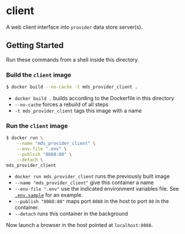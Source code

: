 # client

A web client interface into `provider` data store server(s).

## Getting Started

Run these commands from a shell inside this directory.

### Build the `client` image

```bash
$ docker build --no-cache -t mds_provider_client .
```

  - `docker build .` builds according to the Dockerfile in this directory
  - `--no-cache` forces a rebuild of all steps
  - `-t mds_provider_client` tags this image with a name

### Run the `client` image

```bash
$ docker run \
    --name "mds_provider_client" \
    --env-file ".env" \
    --publish "8088:80" \
    --detach \
mds_provider_client
````

  - `docker run mds_provider_client` runs the previously built image
  - `--name "mds_provider_client"` give this container a name
  - `--env-file ".env"` use the indicated environment variables file. See [`.env.sample`](.env.sample) for an example.
  - `--publish "8088:80"` maps port `8088` in the host to port `80` in the container.
  - `--detach` runs this container in the background

Now launch a browser in the host pointed at `localhost:8088`.